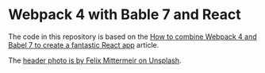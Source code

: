 # Webpack 4 with Bable 7 and React

The code in this repository is based on the
[How to combine Webpack 4 and Babel 7 to create a fantastic React app](https://medium.freecodecamp.org/how-to-combine-webpack-4-and-babel-7-to-create-a-fantastic-react-app-845797e036ff)
article.

The [header photo is by Felix Mittermeir on Unsplash](https://unsplash.com/photos/Idi6I490p7I).
